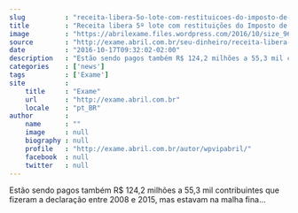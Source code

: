 ```yaml
---
slug          : "receita-libera-5o-lote-com-restituicoes-do-imposto-de-renda"
title         : "Receita libera 5º lote com restituições do Imposto de Renda"
image         : "https://abrilexame.files.wordpress.com/2016/10/size_960_16_9_site-receita.jpg?quality=70&strip=all&w=960"
source        : "http://exame.abril.com.br/seu-dinheiro/receita-libera-5o-lote-com-restituicoes-do-imposto-de-renda/"
date          : "2016-10-17T09:32:02-02:00"
description   : "Estão sendo pagos também R$ 124,2 milhões a 55,3 mil contribuintes que fizeram a declaração entre 2008 e 2015, mas estavam na malha fina..."
categories    : ['news']
tags          : ['Exame']
site          :
    title     : "Exame"
    url       : "http://exame.abril.com.br"
    locale    : "pt_BR"
author        :
    name      : ""
    image     : null
    biography : null
    profile   : "http://exame.abril.com.br/autor/wpvipabril/"
    facebook  : null
    twitter   : null
---
```


Estão sendo pagos também R$ 124,2 milhões a 55,3 mil contribuintes que fizeram a declaração entre 2008 e 2015, mas estavam na malha fina...
